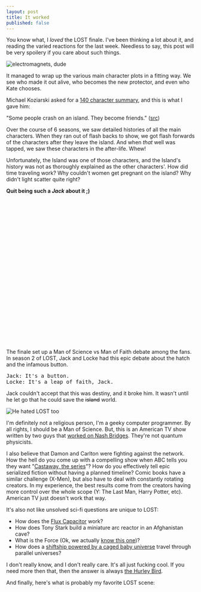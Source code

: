 ```yaml
--- 
layout: post
title: It worked
published: false
---
```


You know what, I _loved_ the LOST finale.  I've been thinking a lot about it, and reading the varied reactions for the last week.  Needless to say, this post will be very spoilery if you care about such things.

![electromagnets, dude](http://technoweenie.github.com/images/2010/6/electromagnets-dude.png)

It managed to wrap up the various main character plots in a fitting way.  We see who made it out alive, who becomes the new protector, and even who Kate chooses.  

Michael Koziarski asked for a [140 character summary](http://twitter.com/nzkoz/status/14607315672), and this is what I gave him:

"Some people crash on an island.  They become friends." ([src](http://twitter.com/technoweenie/status/14607499431))

Over the course of 6 seasons, we saw detailed histories of all the main characters.  When they ran out of flash backs to show, we got flash forwards of the characters after they leave the island.  And when _that_ well was tapped, we saw these characters in the after-life.  Whew!

Unfortunately, the Island was one of those characters, and the Island's history was not as thoroughly explained as the other characters'.  How did time traveling work?  Why couldn't women get pregnant on the island?  Why didn't light scatter quite right?

**Quit being such a _Jack_ about it ;)**

<object width="480" height="385"><param name="movie" value="http://www.youtube.com/v/lxIUJgRsC9U&hl=en_US&fs=1&"></param><param name="allowFullScreen" value="true"></param><param name="allowscriptaccess" value="always"></param><embed src="http://www.youtube.com/v/lxIUJgRsC9U&hl=en_US&fs=1&" type="application/x-shockwave-flash" allowscriptaccess="always" allowfullscreen="true" width="480" height="385"></embed></object>

The finale set up a Man of Science vs Man of Faith debate among the fans.  In season 2 of LOST, Jack and Locke had this epic debate about the hatch and the infamous button.  

<pre>Jack: It's a button.  
Locke: It's a leap of faith, Jack.</pre>

Jack couldn't accept that this was destiny, and it broke him.  It wasn't until he let go that he could save the <s>island</s> world.

![He hated LOST too](http://technoweenie.github.com/images/2010/6/jack-hates-lost.png)

I'm definitely not a religious person, I'm a geeky computer programmer.  By all rights, I should be a Man of Science.  But, this is an American TV show written by two guys that [worked on Nash Bridges](http://www.imdb.com/title/tt0115285/).  They're not quantum physicists. 

I also believe that Damon and Carlton were fighting against the network.  How the hell do you come up with a compelling show when ABC tells you they want "[Castaway, the series](http://www.dvdtown.com/reviews/lost-the-complete-1st-season/3103)"?  How do you effectively tell epic serialized fiction without having a planned timeline?  Comic books have a similar challenge (X-Men), but also have to deal with constantly rotating creators.  In my experience, the best results come from the creators having more control over the whole scope (Y: The Last Man, Harry Potter, etc).  American TV just doesn't work that way.

It's also not like unsolved sci-fi questions are unique to LOST:

* How does the [Flux Capacitor](http://www.youtube.com/watch?v=zq5-6PkVGCg) work?
* How does Tony Stark build a miniature arc reactor in an Afghanistan cave?
* What is the Force (Ok, we actually [know this one](http://en.wikipedia.org/wiki/Force_\(Star_Wars\)#Midi-chlorians_and_the_Chosen_One))?  
* How does a [shiftship powered by a caged baby universe](http://en.wikipedia.org/wiki/The_Carrier) travel through parallel universes?

I don't really know, and I don't really care.  It's all just fucking cool.  If you need more then that, then the answer is always [the Hurley Bird](http://www.youtube.com/watch?v=WkmnxL31PeE).

And finally, here's what is probably my favorite LOST scene:

<object width="640" height="385"><param name="movie" value="http://www.youtube.com/v/BUSQOBS5Oqg&hl=en_US&fs=1&rel=0"></param><param name="allowFullScreen" value="true"></param><param name="allowscriptaccess" value="always"></param><embed src="http://www.youtube.com/v/BUSQOBS5Oqg&hl=en_US&fs=1&rel=0" type="application/x-shockwave-flash" allowscriptaccess="always" allowfullscreen="true" width="640" height="385"></embed></object>